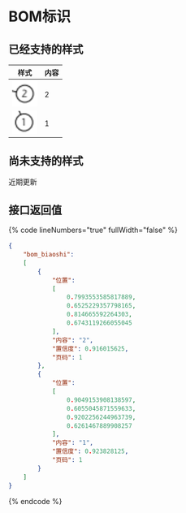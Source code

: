 # BOM标识

## 已经支持的样式

<table data-view="cards"><thead><tr><th>样式</th><th>内容</th></tr></thead><tbody><tr><td><img src="../.gitbook/assets/bom-balloon-1.png" alt=""></td><td>2</td></tr><tr><td><img src="../.gitbook/assets/bom-balloon-2.png" alt=""></td><td>1</td></tr></tbody></table>



## 尚未支持的样式

近期更新





## 接口返回值



{% code lineNumbers="true" fullWidth="false" %}
```json
{
    "bom_biaoshi":
    [
        {
            "位置":
            [
                0.7993553585817889,
                0.6525229357798165,
                0.814665592264303,
                0.6743119266055045
            ],
            "内容": "2",
            "置信度": 0.916015625,
            "页码": 1
        },
        {
            "位置":
            [
                0.9049153908138597,
                0.6055045871559633,
                0.9202256244963739,
                0.6261467889908257
            ],
            "内容": "1",
            "置信度": 0.923828125,
            "页码": 1
        }
    ]
}
```
{% endcode %}



